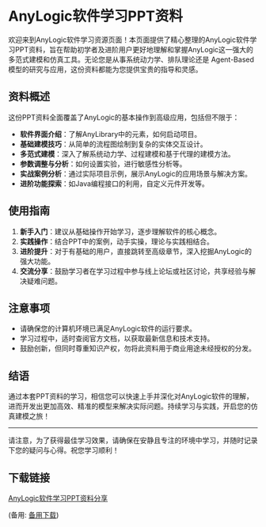  # AnyLogic软件学习PPT资料

 欢迎来到AnyLogic软件学习资源页面！本页面提供了精心整理的AnyLogic软件学习PPT资料，旨在帮助初学者及进阶用户更好地理解和掌握AnyLogic这一强大的多范式建模和仿真工具。无论您是从事系统动力学、排队理论还是 Agent-Based 模型的研究与应用，这份资料都能为您提供宝贵的指导和灵感。

 ## 资料概述

 这份PPT资料全面覆盖了AnyLogic的基本操作到高级应用，包括但不限于：
 - **软件界面介绍**：了解AnyLibrary中的元素，如何启动项目。
 - **基础建模技巧**：从简单的流程图绘制到复杂的实体交互设计。
 - **多范式建模**：深入了解系统动力学、过程建模和基于代理的建模方法。
 - **参数调整与分析**：如何设置实验，进行敏感性分析等。
 - **实战案例分析**：通过实际项目示例，展示AnyLogic的应用场景与解决方案。
 - **进阶功能探索**：如Java编程接口的利用，自定义元件开发等。

 ## 使用指南

 1. **新手入门**：建议从基础操作开始学习，逐步理解软件的核心概念。
 2. **实践操作**：结合PPT中的案例，动手实操，理论与实践相结合。
 3. **进阶提升**：对于有基础的用户，直接跳转至高级章节，深入挖掘AnyLogic的强大功能。
 4. **交流分享**：鼓励学习者在学习过程中参与线上论坛或社区讨论，共享经验与解决疑难问题。

 ## 注意事项

 - 请确保您的计算机环境已满足AnyLogic软件的运行要求。
 - 学习过程中，适时查阅官方文档，以获取最新信息和技术支持。
 - 鼓励创新，但同时尊重知识产权，勿将此资料用于商业用途未经授权的分发。

 ## 结语

 通过本套PPT资料的学习，相信您可以快速上手并深化对AnyLogic软件的理解，进而开发出更加高效、精准的模型来解决实际问题。持续学习与实践，开启您的仿真建模之旅！

 ---

 请注意，为了获得最佳学习效果，请确保在安静且专注的环境中学习，并随时记录下您的疑问与心得。祝您学习顺利！

 ## 下载链接
 [AnyLogic软件学习PPT资料分享](https://pan.quark.cn/s/33831cd3ee85) 

 (备用: [备用下载](https://pan.baidu.com/s/1zY-zaPnuwN_ptjFv6Lh73w?pwd=1234))
